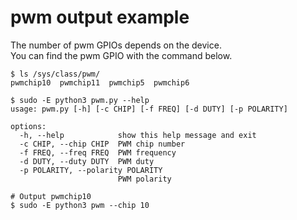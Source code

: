 # pwm output example   
The number of pwm GPIOs depends on the device.   
You can find the pwm GPIO with the command below.   
```
$ ls /sys/class/pwm/
pwmchip10  pwmchip11  pwmchip5  pwmchip6
```

```
$ sudo -E python3 pwm.py --help
usage: pwm.py [-h] [-c CHIP] [-f FREQ] [-d DUTY] [-p POLARITY]

options:
  -h, --help            show this help message and exit
  -c CHIP, --chip CHIP  PWM chip number
  -f FREQ, --freq FREQ  PWM frequency
  -d DUTY, --duty DUTY  PWM duty
  -p POLARITY, --polarity POLARITY
                        PWM polarity

# Output pwmchip10
$ sudo -E python3 pwm --chip 10
```
